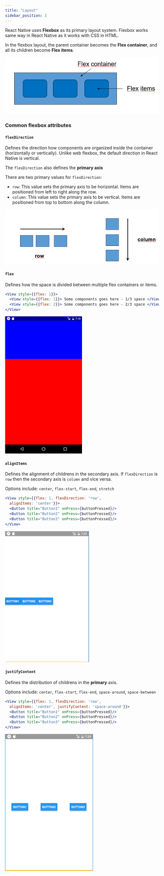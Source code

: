 ```yaml
---
title: "Layout"
sidebar_position: 3
---
```

React Native uses **Flexbox** as its primary layout system. Flexbox works same way in React Native as it works with CSS in HTML. 

In the flexbox layout, the parent container becomes the **Flex container**, and all its children become **Flex items**.

![](img/flexbox.png)

### Common flexbox attributes

#### **`flexDirection`**

Defines the direction how components are organized inside the container (horizontally or vertically). Unlike web flexbox, the default direction in React Native is vertical.

The `flexDirection` also defines the **primary axis**

There are two primary values for `flexDirection`:
- `row`: This value sets the primary axis to be horizontal. Items are positioned from left to right along the row.
- `column`: This value sets the primary axis to be vertical. Items are positioned from top to bottom along the column.

![](img/flexdirection.png)

#### **`flex`**
Defines how the space is divided between multiple flex containers or items.

```jsx
<View style={{flex: 1}}>
  <View style={{flex: 1}}> Some components goes here - 1/3 space </View>
  <View style={{flex: 2}}> Some components goes here - 2/3 space </View>
</View>
```
![w:300 bg right](img/flex.png)

#### **`alignItems`**
Defines the alignment of childrens in the secondary axis. If `flexDirection` is `row` then the secondary axis is `column` and vice versa. 

Options include: `center`, `flex-start`, `flex-end`, `stretch`

```jsx
<View style={{flex: 1, flexDirection: 'row',
  alignItems: 'center'}}>
  <Button title="Button1" onPress={buttonPressed}/>
  <Button title="Button2" onPress={buttonPressed}/>
  <Button title="Button3" onPress={buttonPressed}/>
</View>
```

![w:300 bg right](img/alignitems.png)


#### **`justifyContent`**
Defines the distribution of childrens in the **primary** axis. 

Options include: `center`, `flex-start`, `flex-end`, `space-around`, `space-between`

```jsx
<View style={{flex: 1, flexDirection: 'row',
  alignItems: 'center', justifyContent: 'space-around'}}>
  <Button title="Button1" onPress={buttonPressed}/>
  <Button title="Button2" onPress={buttonPressed}/>
  <Button title="Button3" onPress={buttonPressed}/>
</View>
```

![](img/justifycontent.png)
